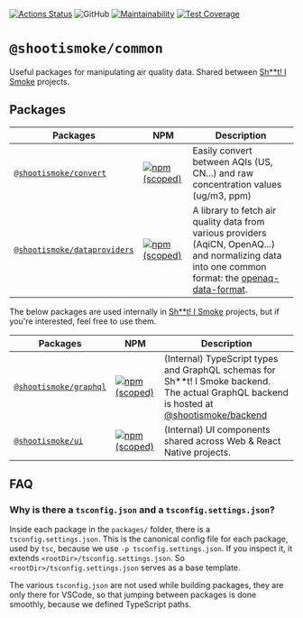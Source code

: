 [![Actions Status](https://github.com/shootismoke/common/workflows/pr/badge.svg)](https://github.com/shootismoke/common/actions)
![GitHub](https://img.shields.io/github/license/shootismoke/common.svg)
[![Maintainability](https://api.codeclimate.com/v1/badges/dfeff2fb9de150607af9/maintainability)](https://codeclimate.com/github/shootismoke/common/maintainability)
[![Test Coverage](https://api.codeclimate.com/v1/badges/2d517984b9b528fcd3cd/test_coverage)](https://codeclimate.com/github/shootismoke/common/test_coverage)

# `@shootismoke/common`

Useful packages for manipulating air quality data. Shared between [Sh\*\*t! I Smoke](https://shootismoke.github.io) projects.

## Packages

| Packages                                                 | NPM                                                                                                                                      | Description                                                                                                                                                                   |
| -------------------------------------------------------- | ---------------------------------------------------------------------------------------------------------------------------------------- | ----------------------------------------------------------------------------------------------------------------------------------------------------------------------------- |
| [`@shootismoke/convert`](./packages/convert)             | [![npm (scoped)](https://img.shields.io/npm/v/@shootismoke/convert.svg)](https://www.npmjs.com/package/@shootismoke/convert)             | Easily convert between AQIs (US, CN...) and raw concentration values (ug/m3, ppm)                                                                                             |
| [`@shootismoke/dataproviders`](./packages/dataproviders) | [![npm (scoped)](https://img.shields.io/npm/v/@shootismoke/dataproviders.svg)](https://www.npmjs.com/package/@shootismoke/dataproviders) | A library to fetch air quality data from various providers (AqiCN, OpenAQ...) and normalizing data into one common format: the [openaq-data-format](#normalized-data-format). |

The below packages are used internally in [Sh\*\*t! I Smoke](https://shootismoke.github.io) projects, but if you're interested, feel free to use them.

| Packages                                     | NPM                                                                                                                          | Description                                                                                                                                                                          |
| -------------------------------------------- | ---------------------------------------------------------------------------------------------------------------------------- | ------------------------------------------------------------------------------------------------------------------------------------------------------------------------------------ |
| [`@shootismoke/graphql`](./packages/graphql) | [![npm (scoped)](https://img.shields.io/npm/v/@shootismoke/graphql.svg)](https://www.npmjs.com/package/@shootismoke/graphql) | (Internal) TypeScript types and GraphQL schemas for Sh\*\*t! I Smoke backend. The actual GraphQL backend is hosted at [@shootismoke/backend](https://github.com/shootismoke/backend) |
| [`@shootismoke/ui`](./packages/ui)           | [![npm (scoped)](https://img.shields.io/npm/v/@shootismoke/ui.svg)](https://www.npmjs.com/package/@shootismoke/ui)           | (Internal) UI components shared across Web & React Native projects.                                                                                                                  |

## FAQ

### Why is there a `tsconfig.json` and a `tsconfig.settings.json`?

Inside each package in the `packages/` folder, there is a `tsconfig.settings.json`. This is the canonical config file for each package, used by `tsc`, because we use `-p tsconfig.settings.json`. If you inspect it, it extends `<rootDir>/tsconfig.settings.json`. So `<rootDir>/tsconfig.settings.json` serves as a base template.

The various `tsconfig.json` are not used while building packages, they are only there for VSCode, so that jumping between packages is done smoothly, because we defined TypeScript paths.
